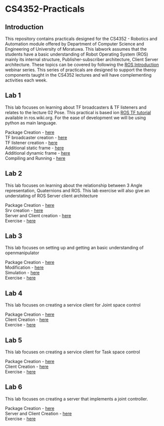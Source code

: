 # CS4352-Practicals

## Introduction

This repository contains practicals designed for the CS4352 - Robotics and Automation module offered by Department of Computer Science and Engineering of University of Moratuwa. This labwork assumes that the  students have a basic understanding of Robot Operating System (ROS) mainly its internal structure, Publisher-subscriber architecture, Client Server architecture. These topics can be covered by following the [ROS Introduction](https://github.com/IntellisenseLab/ROS-Introduction) webinar series. This series of practicals are designed to support the theroy components taught in the CS4352 lectures and will have complementing activities each week.

## Lab 1

This lab focuses on learning about TF broadcasters & TF listeners and relates to the lecture 02 Pose. This practical is based ion [ROS TF tutorial](http://wiki.ros.org/tf/Tutorials) available in ros.wiki.org. For the ease of development we will be using python as main language.

Package Creation - [here](/Lab1/creation.md) \
TF broadcaster creation - [here](/Lab1/broadcaster.md) \
TF listener creation - [here](Lab1/listener.md) \
Additional static frame - [here](Lab1/static_frame.md) \
Additional dynamic frame - [here](Lab1/dynamic_frame.md) \
Compiling and Running - [here](/Lab1/running.md)

## Lab 2

This lab focuses on learning about the relationship between 3 Angle representation, Quaternions and ROS. This lab exercise will also give an understating of ROS Server client architecture

Package Creation - [here](/Lab2/creation.md) \
Srv creation - [here](Lab2/srv.md) \
Server and Client creation - [here](/Lab2/server_and_client.md) \
Exercise - [here](/Lab2/activity.md)

## Lab 3

This lab focuses on setting up and getting an basic understanding of openmanipulator

Package Creation - [here](/Lab3/creation.md) \
Modification - [here](/Lab3/modification.md) \
Simulation - [here](Lab3/simulation.md) \
Exercise - [here](/Lab3/activity.md)

## Lab 4

This lab focuses on creating a service client for Joint space control

Package Creation - [here](/Lab4/creation.md) \
Client Creation - [here](Lab4/jont_client.md) \
Exercise - [here](/Lab4/activity.md)

## Lab 5

This lab focuses on creating a service client for Task space control

Package Creation - [here](/Lab5/creation.md) \
Client Creation - [here](Lab5/task_client.md) \
Exercise - [here](/Lab5/activity.md)

## Lab 6

This lab focuses on creating a server that implements a joint controller.

Package Creation - [here](/Lab6/creation.md) \
Server and Client Creation - [here](Lab6/code.md) \
Exercise - [here](/Lab6/activity.md)
